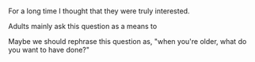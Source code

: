 # 



For a long time I thought that they were truly interested.

Adults mainly ask this question as a means to 

Maybe we should rephrase this question as, "when you're older, what do you want to have done?"